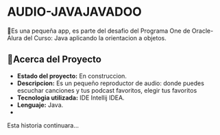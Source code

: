 # AUDIO-JAVAJAVADOO

🚀Es una pequeña app, es parte del desafio del Programa One de Oracle-Alura del Curso: Java aplicando la orientacion a objetos.

## 🌟Acerca del Proyecto
- **Estado del proyecto:** En construccion.
- **Descripcion:** Es un pequeño reproductor de audio: donde puedes escuchar canciones y tus podcast favoritos, elegir tus favoritos
- **Tecnologia utilizada:** IDE Intellij IDEA.
- **Lenguaje:** Java.
- 
Esta historia continuara...
